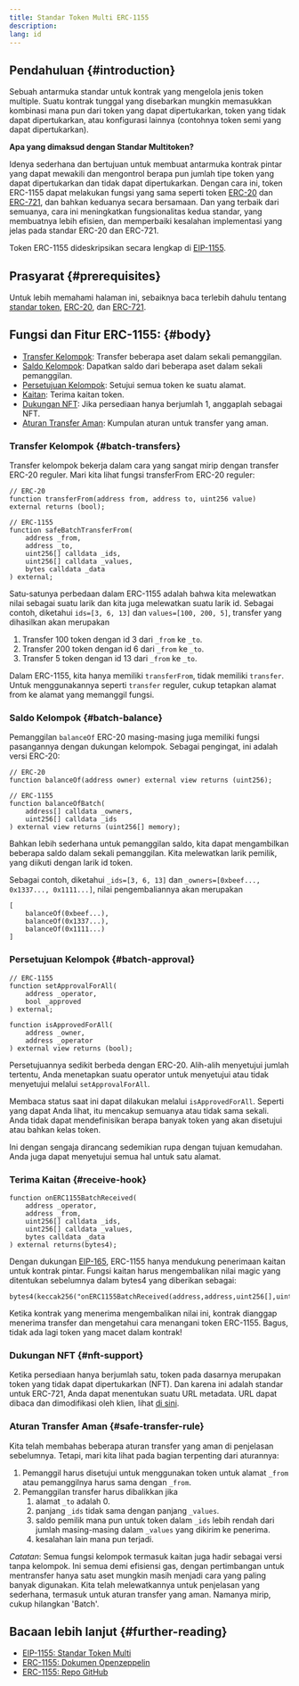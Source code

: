 ```yaml
---
title: Standar Token Multi ERC-1155
description:
lang: id
---
```


## Pendahuluan {#introduction}

Sebuah antarmuka standar untuk kontrak yang mengelola jenis token multiple. Suatu kontrak tunggal yang disebarkan mungkin memasukkan kombinasi mana pun dari token yang dapat dipertukarkan, token yang tidak dapat dipertukarkan, atau konfigurasi lainnya (contohnya token semi yang dapat dipertukarkan).

**Apa yang dimaksud dengan Standar Multitoken?**

Idenya sederhana dan bertujuan untuk membuat antarmuka kontrak pintar yang dapat mewakili dan mengontrol berapa pun jumlah tipe token yang dapat dipertukarkan dan tidak dapat dipertukarkan. Dengan cara ini, token ERC-1155 dapat melakukan fungsi yang sama seperti token [ERC-20](/developers/docs/standards/tokens/erc-20/) dan [ERC-721](/developers/docs/standards/tokens/erc-721/), dan bahkan keduanya secara bersamaan. Dan yang terbaik dari semuanya, cara ini meningkatkan fungsionalitas kedua standar, yang membuatnya lebih efisien, dan memperbaiki kesalahan implementasi yang jelas pada standar ERC-20 dan ERC-721.

Token ERC-1155 dideskripsikan secara lengkap di [EIP-1155](https://eips.ethereum.org/EIPS/eip-1155).

## Prasyarat {#prerequisites}

Untuk lebih memahami halaman ini, sebaiknya baca terlebih dahulu tentang [standar token](/developers/docs/standards/tokens/), [ERC-20](/developers/docs/standards/tokens/erc-20/), dan [ERC-721](/developers/docs/standards/tokens/erc-721/).

## Fungsi dan Fitur ERC-1155: {#body}

- [Transfer Kelompok](#batch_transfers): Transfer beberapa aset dalam sekali pemanggilan.
- [Saldo Kelompok](#batch_balance): Dapatkan saldo dari beberapa aset dalam sekali pemanggilan.
- [Persetujuan Kelompok](#batch_approval): Setujui semua token ke suatu alamat.
- [Kaitan](#receive_hook): Terima kaitan token.
- [Dukungan NFT](#nft_support): Jika persediaan hanya berjumlah 1, anggaplah sebagai NFT.
- [Aturan Transfer Aman](#safe_transfer_rule): Kumpulan aturan untuk transfer yang aman.

### Transfer Kelompok {#batch-transfers}

Transfer kelompok bekerja dalam cara yang sangat mirip dengan transfer ERC-20 reguler. Mari kita lihat fungsi transferFrom ERC-20 reguler:

```solidity
// ERC-20
function transferFrom(address from, address to, uint256 value) external returns (bool);

// ERC-1155
function safeBatchTransferFrom(
    address _from,
    address _to,
    uint256[] calldata _ids,
    uint256[] calldata _values,
    bytes calldata _data
) external;
```

Satu-satunya perbedaan dalam ERC-1155 adalah bahwa kita melewatkan nilai sebagai suatu larik dan kita juga melewatkan suatu larik id. Sebagai contoh, diketahui `ids=[3, 6, 13]` dan `values=[100, 200, 5]`, transfer yang dihasilkan akan merupakan

1. Transfer 100 token dengan id 3 dari `_from` ke `_to`.
2. Transfer 200 token dengan id 6 dari `_from` ke `_to`.
3. Transfer 5 token dengan id 13 dari `_from` ke `_to`.

Dalam ERC-1155, kita hanya memiliki `transferFrom`, tidak memiliki `transfer`. Untuk menggunakannya seperti `transfer` reguler, cukup tetapkan alamat from ke alamat yang memanggil fungsi.

### Saldo Kelompok {#batch-balance}

Pemanggilan `balanceOf` ERC-20 masing-masing juga memiliki fungsi pasangannya dengan dukungan kelompok. Sebagai pengingat, ini adalah versi ERC-20:

```solidity
// ERC-20
function balanceOf(address owner) external view returns (uint256);

// ERC-1155
function balanceOfBatch(
    address[] calldata _owners,
    uint256[] calldata _ids
) external view returns (uint256[] memory);
```

Bahkan lebih sederhana untuk pemanggilan saldo, kita dapat mengambilkan beberapa saldo dalam sekali pemanggilan. Kita melewatkan larik pemilik, yang diikuti dengan larik id token.

Sebagai contoh, diketahui `_ids=[3, 6, 13]` dan `_owners=[0xbeef..., 0x1337..., 0x1111...]`, nilai pengembaliannya akan merupakan

```solidity
[
    balanceOf(0xbeef...),
    balanceOf(0x1337...),
    balanceOf(0x1111...)
]
```

### Persetujuan Kelompok {#batch-approval}

```solidity
// ERC-1155
function setApprovalForAll(
    address _operator,
    bool _approved
) external;

function isApprovedForAll(
    address _owner,
    address _operator
) external view returns (bool);
```

Persetujuannya sedikit berbeda dengan ERC-20. Alih-alih menyetujui jumlah tertentu, Anda menetapkan suatu operator untuk menyetujui atau tidak menyetujui melalui `setApprovalForAll`.

Membaca status saat ini dapat dilakukan melalui `isApprovedForAll`. Seperti yang dapat Anda lihat, itu mencakup semuanya atau tidak sama sekali. Anda tidak dapat mendefinisikan berapa banyak token yang akan disetujui atau bahkan kelas token.

Ini dengan sengaja dirancang sedemikian rupa dengan tujuan kemudahan. Anda juga dapat menyetujui semua hal untuk satu alamat.

### Terima Kaitan {#receive-hook}

```solidity
function onERC1155BatchReceived(
    address _operator,
    address _from,
    uint256[] calldata _ids,
    uint256[] calldata _values,
    bytes calldata _data
) external returns(bytes4);
```

Dengan dukungan [EIP-165](https://eips.ethereum.org/EIPS/eip-165), ERC-1155 hanya mendukung penerimaan kaitan untuk kontrak pintar. Fungsi kaitan harus mengembalikan nilai magic yang ditentukan sebelumnya dalam bytes4 yang diberikan sebagai:

```solidity
bytes4(keccak256("onERC1155BatchReceived(address,address,uint256[],uint256[],bytes)"))
```

Ketika kontrak yang menerima mengembalikan nilai ini, kontrak dianggap menerima transfer dan mengetahui cara menangani token ERC-1155. Bagus, tidak ada lagi token yang macet dalam kontrak!

### Dukungan NFT {#nft-support}

Ketika persediaan hanya berjumlah satu, token pada dasarnya merupakan token yang tidak dapat dipertukarkan (NFT). Dan karena ini adalah standar untuk ERC-721, Anda dapat menentukan suatu URL metadata. URL dapat dibaca dan dimodifikasi oleh klien, lihat [di sini](https://eips.ethereum.org/EIPS/eip-1155#metadata).

### Aturan Transfer Aman {#safe-transfer-rule}

Kita telah membahas beberapa aturan transfer yang aman di penjelasan sebelumnya. Tetapi, mari kita lihat pada bagian terpenting dari aturannya:

1. Pemanggil harus disetujui untuk menggunakan token untuk alamat `_from` atau pemanggilnya harus sama dengan `_from`.
2. Pemanggilan transfer harus dibalikkan jika
   1. alamat `_to` adalah 0.
   2. panjang `_ids` tidak sama dengan panjang `_values`.
   3. saldo pemilik mana pun untuk token dalam `_ids` lebih rendah dari jumlah masing-masing dalam `_values` yang dikirim ke penerima.
   4. kesalahan lain mana pun terjadi.

_Catatan_: Semua fungsi kelompok termasuk kaitan juga hadir sebagai versi tanpa kelompok. Ini semua demi efisiensi gas, dengan pertimbangan untuk mentransfer hanya satu aset mungkin masih menjadi cara yang paling banyak digunakan. Kita telah melewatkannya untuk penjelasan yang sederhana, termasuk untuk aturan transfer yang aman. Namanya mirip, cukup hilangkan 'Batch'.

## Bacaan lebih lanjut {#further-reading}

- [EIP-1155: Standar Token Multi](https://eips.ethereum.org/EIPS/eip-1155)
- [ERC-1155: Dokumen Openzeppelin](https://docs.openzeppelin.com/contracts/3.x/erc1155)
- [ERC-1155: Repo GitHub](https://github.com/enjin/erc-1155)
